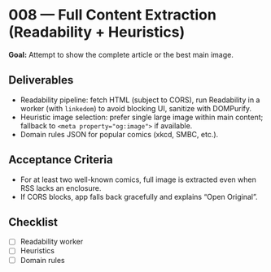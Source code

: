 # 008 — Full Content Extraction (Readability + Heuristics)

**Goal:** Attempt to show the complete article or the best main image.

## Deliverables

- Readability pipeline: fetch HTML (subject to CORS), run Readability in a worker (with `linkedom`) to avoid blocking UI, sanitize with DOMPurify.
- Heuristic image selection: prefer single large image within main content; fallback to `<meta property="og:image">` if available.
- Domain rules JSON for popular comics (xkcd, SMBC, etc.).

## Acceptance Criteria

- For at least two well-known comics, full image is extracted even when RSS lacks an enclosure.
- If CORS blocks, app falls back gracefully and explains “Open Original”.

## Checklist

- [ ] Readability worker
- [ ] Heuristics
- [ ] Domain rules
